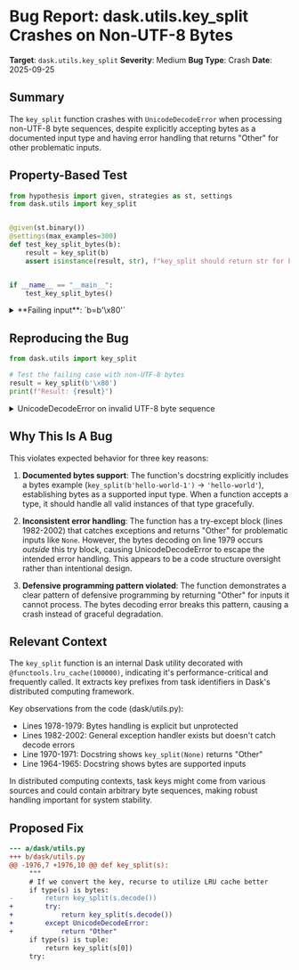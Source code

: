 # Bug Report: dask.utils.key_split Crashes on Non-UTF-8 Bytes

**Target**: `dask.utils.key_split`
**Severity**: Medium
**Bug Type**: Crash
**Date**: 2025-09-25

## Summary

The `key_split` function crashes with `UnicodeDecodeError` when processing non-UTF-8 byte sequences, despite explicitly accepting bytes as a documented input type and having error handling that returns "Other" for other problematic inputs.

## Property-Based Test

```python
from hypothesis import given, strategies as st, settings
from dask.utils import key_split


@given(st.binary())
@settings(max_examples=300)
def test_key_split_bytes(b):
    result = key_split(b)
    assert isinstance(result, str), f"key_split should return str for bytes, got {type(result)}"


if __name__ == "__main__":
    test_key_split_bytes()
```

<details>

<summary>
**Failing input**: `b=b'\x80'`
</summary>
```
Traceback (most recent call last):
  File "/home/npc/pbt/agentic-pbt/worker_/42/hypo.py", line 13, in <module>
    test_key_split_bytes()
    ~~~~~~~~~~~~~~~~~~~~^^
  File "/home/npc/pbt/agentic-pbt/worker_/42/hypo.py", line 6, in test_key_split_bytes
    @settings(max_examples=300)
                   ^^^
  File "/home/npc/miniconda/lib/python3.13/site-packages/hypothesis/core.py", line 2124, in wrapped_test
    raise the_error_hypothesis_found
  File "/home/npc/pbt/agentic-pbt/worker_/42/hypo.py", line 8, in test_key_split_bytes
    result = key_split(b)
  File "/home/npc/miniconda/lib/python3.13/site-packages/dask/utils.py", line 1979, in key_split
    return key_split(s.decode())
                     ~~~~~~~~^^
UnicodeDecodeError: 'utf-8' codec can't decode byte 0x80 in position 0: invalid start byte
Falsifying example: test_key_split_bytes(
    b=b'\x80',
)
```
</details>

## Reproducing the Bug

```python
from dask.utils import key_split

# Test the failing case with non-UTF-8 bytes
result = key_split(b'\x80')
print(f"Result: {result}")
```

<details>

<summary>
UnicodeDecodeError on invalid UTF-8 byte sequence
</summary>
```
Traceback (most recent call last):
  File "/home/npc/pbt/agentic-pbt/worker_/42/repo.py", line 4, in <module>
    result = key_split(b'\x80')
  File "/home/npc/miniconda/lib/python3.13/site-packages/dask/utils.py", line 1979, in key_split
    return key_split(s.decode())
                     ~~~~~~~~^^
UnicodeDecodeError: 'utf-8' codec can't decode byte 0x80 in position 0: invalid start byte
```
</details>

## Why This Is A Bug

This violates expected behavior for three key reasons:

1. **Documented bytes support**: The function's docstring explicitly includes a bytes example (`key_split(b'hello-world-1')` → `'hello-world'`), establishing bytes as a supported input type. When a function accepts a type, it should handle all valid instances of that type gracefully.

2. **Inconsistent error handling**: The function has a try-except block (lines 1982-2002) that catches exceptions and returns "Other" for problematic inputs like `None`. However, the bytes decoding on line 1979 occurs *outside* this try block, causing UnicodeDecodeError to escape the intended error handling. This appears to be a code structure oversight rather than intentional design.

3. **Defensive programming pattern violated**: The function demonstrates a clear pattern of defensive programming by returning "Other" for inputs it cannot process. The bytes decoding error breaks this pattern, causing a crash instead of graceful degradation.

## Relevant Context

The `key_split` function is an internal Dask utility decorated with `@functools.lru_cache(100000)`, indicating it's performance-critical and frequently called. It extracts key prefixes from task identifiers in Dask's distributed computing framework.

Key observations from the code (dask/utils.py):
- Lines 1978-1979: Bytes handling is explicit but unprotected
- Lines 1982-2002: General exception handler exists but doesn't catch decode errors
- Line 1970-1971: Docstring shows `key_split(None)` returns "Other"
- Line 1964-1965: Docstring shows bytes are supported inputs

In distributed computing contexts, task keys might come from various sources and could contain arbitrary byte sequences, making robust handling important for system stability.

## Proposed Fix

```diff
--- a/dask/utils.py
+++ b/dask/utils.py
@@ -1976,7 +1976,10 @@ def key_split(s):
     """
     # If we convert the key, recurse to utilize LRU cache better
     if type(s) is bytes:
-        return key_split(s.decode())
+        try:
+            return key_split(s.decode())
+        except UnicodeDecodeError:
+            return "Other"
     if type(s) is tuple:
         return key_split(s[0])
     try:
```
